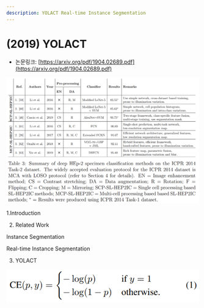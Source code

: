 ```yaml
---
description: YOLACT Real-time Instance Segmentation
---
```


# \(2019\) YOLACT

* 논문링크: [https://arxiv.org/pdf/1904.02689.pdf](https://arxiv.org/pdf/1904.02689.pdf)



![](../.gitbook/assets/image%20%28108%29.png)





1.Introduction

2. Related Work

Instance Segmentation

Real-time Instance Segmentation



3. YOLACT

![](../.gitbook/assets/image%20%2819%29.png)



